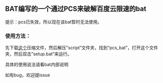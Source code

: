 ## BAT编写的一个通过PCS来破解百度云限速的bat

提示：pcs已失效，所以现在该bat暂时无法使用。

### 使用方法：

先下载[这个](https://github.com/redapple0204/my-boring-python/archive/master.zip)压缩文件，然后解压"script“文件夹，找到“pcs_bat”，打开这个文件夹，然后双击”setup.bat“来运行。

具体的使用说法请看bat内部说明

如有bug，欢迎提issue
